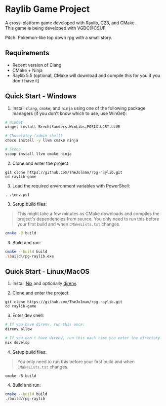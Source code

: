 # Raylib Game Project

A cross-platform game developed with Raylib, C23, and CMake.  
This game is being developed with VGDC@CSUF.  
  
Pitch: Pokemon-like top down rpg with a small story.  

## Requirements

- Recent version of Clang
- CMake + Ninja
- Raylib 5.5 (optional, CMake will download and compile this for you if you don't have it)

## Quick Start - Windows
1. Install `clang`, `cmake`, and `ninja` using one of the following package managers (if you don't know which to use, use WinGet):
```sh
# WinGet
winget install BrechtSanders.WinLibs.POSIX.UCRT.LLVM

# Chocolatey (admin shell)
choco install -y llvm cmake ninja

# Scoop
scoop install llvm cmake ninja
```

2. Clone and enter the project:
```
git clone https://github.com/TheJolman/rpg-raylib.git
cd raylib-game
```

3. Load the required environment variables with PowerShell:
```
. .\env.ps1
```

3. Setup build files:
> This might take a few minutes as CMake downloads and compiles the project's dependencies from
> source. You only need to run this before your first build and when `CMakeLists.txt` changes.
```sh
cmake -B build
```

3. Build and run:
```sh
cmake --build build
.\build\rpg-raylib.exe
```

## Quick Start - Linux/MacOS

1. Install [Nix](https://determinate.systems/nix-installer/) and optionally [direnv](https://direnv.net/docs/installation.html).

2. Clone and enter the project:
```
git clone https://github.com/TheJolman/rpg-raylib.git
cd raylib-game
```

3. Enter dev shell:
```sh
# If you have direnv, run this once:
direnv allow

# If you don't have direnv, run this each time you enter the directory:
nix develop
```

4. Setup build files:
> You only need to run this before your first build and when `CMakeLists.txt` changes.
```
cmake -B build
```

4. Build and run:
```sh
cmake --build build
./build/rpg-raylib
```
